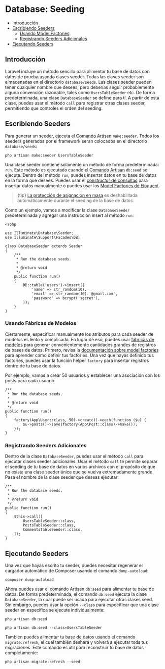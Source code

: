# Database: Seeding

- [Introducción](#introduction)
- [Escribiendo Seeders](#writing-seeders)
    - [Usando Model Factories](#using-model-factories)
    - [Registrando Seeders Adicionales](#calling-additional-seeders)
- [Ejecutando Seeders](#running-seeders)

<a name="introduction"></a>
## Introducción

Laravel incluye un método sencillo para alimentar tu base de datos con datos de prueba usando clases seeder. Todas las clases seeder son almacenadas en el directorio `database/seeds`. Las clases seeder pueden tener cualquier nombre que desees, pero deberías seguir probablemente alguna convención razonable, tales como `UsersTableSeeder` etc. De forma predeterminada, una clase `DatabaseSeeder` se define para tí. A partir de esta clase, puedes usar el método `call` para registrar otras clases seeder, permitiendo que controles el orden del seeding.

<a name="writing-seeders"></a>
## Escribiendo Seeders

Para generar un seeder, ejecuta el [Comando Artisan](/docs/{{version}}/artisan) `make:seeder`. Todos los seeders generados por el framework seran colocados en el directorio `database/seeds`:

    php artisan make:seeder UsersTableSeeder

Una clase seeder contiene solamente un método de forma predeterminada: `run`. Este método es ejecutado cuando el [Comando Artisan](/docs/{{version}}/artisan) `db:seed` se ejecuta. Dentro del método `run`, puedes insertar datos en tu base de datos en la forma que desees. Puedes usar el [constructor de consultas](/docs/{{version}}/queries) para insertar datos manualmente o puedes usar los [Model Factories de Eloquent](/docs/{{version}}/database-testing#writing-factories).

> {tip} [La protección de asignación en masa](/docs/{{version}}/eloquent#mass-assignment) es deshabilitada automáticamente durante el seeding de la base de datos.

Como un ejemplo, vamos a modificar la clase `DatabaseSeeder` predeterminada y agregar una instrucción insert al método `run`:

    <?php

    use Illuminate\Database\Seeder;
    use Illuminate\Support\Facades\DB;

    class DatabaseSeeder extends Seeder
    {
        /**
         * Run the database seeds.
         *
         * @return void
         */
        public function run()
        {
            DB::table('users')->insert([
                'name' => str_random(10),
                'email' => str_random(10).'@gmail.com',
                'password' => bcrypt('secret'),
            ]);
        }
    }

<a name="using-model-factories"></a>
### Usando Fábricas de Modelos

Ciertamente, especificar manualmente los atributos para cada seeder de modelos es lento y complicado. En lugar de eso, puedes usar [fábricas de modelos](/docs/{{version}}/database-testing#writing-factories) para generar convenientemente cantidades grandes de registros de bases de datos. Primero, revisa la [documentación sobre model factories](/docs/{{version}}/database-testing#writing-factories) para aprender cómo definir tus factories. Una vez que hayas definido tus factories, puedes usar la función helper `factory` para insertar registros dentro de tu base de datos.

Por ejemplo, vamos a crear 50 usuarios y establecer una asociación con los posts para cada usuario:

    /**
     * Run the database seeds.
     *
     * @return void
     */
    public function run()
    {
        factory(App\User::class, 50)->create()->each(function ($u) {
            $u->posts()->save(factory(App\Post::class)->make());
        });
    }

<a name="calling-additional-seeders"></a>
### Registrando Seeders Adicionales

Dentro de la clase `DatabaseSeeder`, puedes usar el método `call` para ejecutar clases seeder adicionales. Usar el método `call` te permite separar el seeding de tu base de datos en varios archivos con el propósito de que no exista una clase seeder única que se vuelva extremadamente grande. Pasa el nombre de la clase seeder que deseas ejecutar:

    /**
     * Run the database seeds.
     *
     * @return void
     */
    public function run()
    {
        $this->call([
            UsersTableSeeder::class,
            PostsTableSeeder::class,
            CommentsTableSeeder::class,
        ]);
    }

<a name="running-seeders"></a>
## Ejecutando Seeders

Una vez que hayas escrito tu seeder, puedes necesitar regenerar el cargador automático de Composer usando el comando `dump-autoload`:

    composer dump-autoload

Ahora puedes usar el comando Artisan `db:seed` para alimentar tu base de datos. De forma predeterminada, el comando `db:seed` ejecuta la clase `DatabaseSeeder`, la cual puede ser usada para ejecutar otras clases seed. Sin embargo, puedes usar la opción `--class` para especificar que una clase seeder en específica se ejecute individualmente:

    php artisan db:seed

    php artisan db:seed --class=UsersTableSeeder

También puedes alimentar tu base de datos usando el comando `migrate:refresh`, el cual también deshará y volverá a ejecutar tods tus migraciones. Este comando es útil para reconstruir tu base de datos completamente:

    php artisan migrate:refresh --seed
